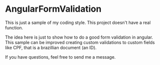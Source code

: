 # AngularFormValidation

This is just a sample of my coding style.
This project doesn't have a real function.

The idea here is just to show how to do a good form validation in angular.
This sample can be improved creating custom validations to custom fields like CPF, that is a brazillian document (an ID).

If you have questions, feel free to send me a message.
